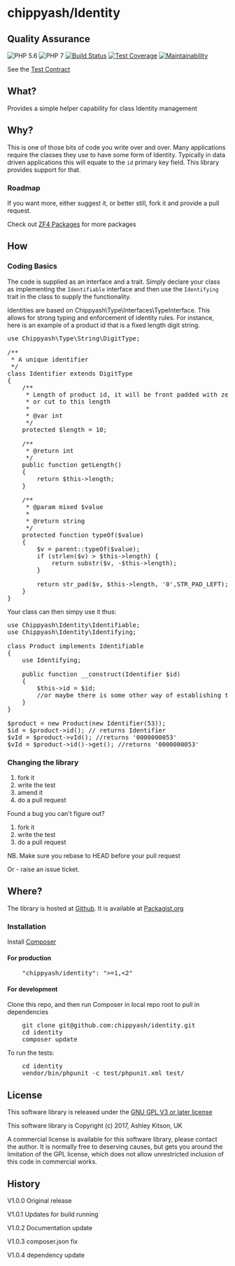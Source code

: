 # chippyash/Identity

## Quality Assurance

![PHP 5.6](https://img.shields.io/badge/PHP-5.6-blue.svg)
![PHP 7](https://img.shields.io/badge/PHP-7-blue.svg)
[![Build Status](https://travis-ci.org/chippyash/identity.svg)](https://travis-ci.org/chippyash/Identity)
[![Test Coverage](https://api.codeclimate.com/v1/badges/fc8854ae418eacd98d3d/test_coverage)](https://codeclimate.com/github/chippyash/identity/test_coverage)
[![Maintainability](https://api.codeclimate.com/v1/badges/fc8854ae418eacd98d3d/maintainability)](https://codeclimate.com/github/chippyash/identity/maintainability)

See the [Test Contract](https://github.com/chippyash/identity/blob/master/docs/Test-Contract.md)

## What?

Provides a simple helper capability for class Identity management

## Why?

This is one of those bits of code you write over and over.  Many applications require 
the classes they use to have some form of Identity.  Typically in data driven applications
this will equate to the `id` primary key field.  This library provides support for that.
   
### Roadmap

   
If you want more, either suggest it, or better still, fork it and provide a pull request.

Check out [ZF4 Packages](http://zf4.biz/packages?utm_source=github&utm_medium=web&utm_campaign=blinks&utm_content=identity) for more packages

## How

### Coding Basics

The code is supplied as an interface and a trait.  Simply declare your class as
implementing the `Identifiable` interface and then use the `Identifying` trait in the
class to supply the functionality.

Identities are based on Chippyash\Type\Interfaces\TypeInterface.  This allows for
strong typing and enforcement of identity rules.  For instance, here is an example
of a product id that is a fixed length digit string.

<pre>
use Chippyash\Type\String\DigitType;

/**
 * A unique identifier
 */
class Identifier extends DigitType
{
    /**
     * Length of product id, it will be front padded with zeros to this length
     * or cut to this length
     *
     * @var int
     */
    protected $length = 10;

    /**
     * @return int
     */
    public function getLength()
    {
        return $this->length;
    }

    /**
     * @param mixed $value
     *
     * @return string
     */
    protected function typeOf($value)
    {
        $v = parent::typeOf($value);
        if (strlen($v) > $this->length) {
            return substr($v, -$this->length);
        }

        return str_pad($v, $this->length, '0',STR_PAD_LEFT);
    }
}
</pre> 

Your class can then simpy use it thus:

<pre>
use Chippyash\Identity\Identifiable;
use Chippyash\Identity\Identifying;

class Product implements Identifiable
{
	use Identifying;
	
	public function __construct(Identifier $id)
	{
		$this->id = $id;
		//or maybe there is some other way of establishing the identity
	}
}

$product = new Product(new Identifier(53));
$id = $product->id(); // returns Identifier
$vId = $product->vId(); //returns '0000000053'
$vId = $product->id()->get(); //returns '0000000053'
</pre>

### Changing the library

1.  fork it
2.  write the test
3.  amend it
4.  do a pull request

Found a bug you can't figure out?

1.  fork it
2.  write the test
3.  do a pull request

NB. Make sure you rebase to HEAD before your pull request

Or - raise an issue ticket.

## Where?

The library is hosted at [Github](https://github.com/chippyash/identity). It is
available at [Packagist.org](https://packagist.org/packages/chippyash/identity)

### Installation

Install [Composer](https://getcomposer.org/)

#### For production

<pre>
    "chippyash/identity": ">=1,<2"
</pre>

#### For development

Clone this repo, and then run Composer in local repo root to pull in dependencies

<pre>
    git clone git@github.com:chippyash/identity.git
    cd identity
    composer update
</pre>

To run the tests:

<pre>
    cd identity
    vendor/bin/phpunit -c test/phpunit.xml test/
</pre>

## License

This software library is released under the [GNU GPL V3 or later license](http://www.gnu.org/copyleft/gpl.html)

This software library is Copyright (c) 2017, Ashley Kitson, UK

A commercial license is available for this software library, please contact the author. 
It is normally free to deserving causes, but gets you around the limitation of the GPL
license, which does not allow unrestricted inclusion of this code in commercial works.

## History

V1.0.0 Original release

V1.0.1 Updates for build running

V1.0.2 Documentation update

V1.0.3 composer.json fix

V1.0.4 dependency update